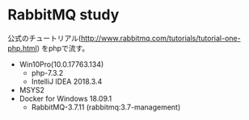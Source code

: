 # RabbitMQ study

公式のチュートリアル(http://www.rabbitmq.com/tutorials/tutorial-one-php.html) をphpで流す。

- Win10Pro(10.0.17763.134)
  - php-7.3.2
  - IntelliJ IDEA 2018.3.4
- MSYS2
- Docker for Windows 18.09.1
  - RabbitMQ-3.7.11 (rabbitmq:3.7-management)
